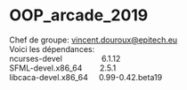 # OOP_arcade_2019
Chef de groupe: vincent.douroux@epitech.eu  
Voici les dépendances:  
ncurses-devel                  6.1.12  
SFML-devel.x86_64        2.5.1  
libcaca-devel.x86_64     0.99-0.42.beta19  
